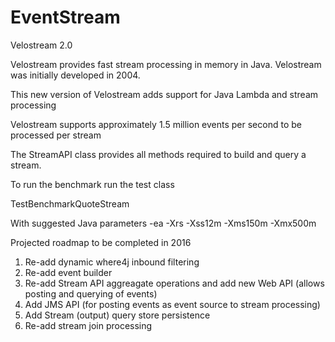 # EventStream
Velostream 2.0

Velostream provides fast stream processing in memory in Java.  Velostream was initially developed in 2004. 

This new version of Velostream adds support for Java Lambda and stream processing

Velostream supports approximately 1.5 million events per second to be processed per stream

The StreamAPI class provides all methods required to build and query a stream.

To run the benchmark run the test class

TestBenchmarkQuoteStream 

With suggested Java parameters -ea  -Xrs -Xss12m -Xms150m -Xmx500m

Projected roadmap to be completed in 2016
1. Re-add dynamic where4j inbound filtering
2. Re-add event builder
3. Re-add Stream API aggreagate operations and add new Web API (allows posting and querying of events)
4. Add JMS API (for posting events as event source to stream processing)
5. Add Stream (output) query store persistence
6. Re-add stream join processing




